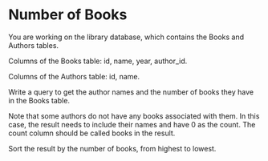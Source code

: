 # Number of Books 

You are working on the library database, which contains the Books and Authors tables.

Columns of the Books table: id, name, year, author_id.

Columns of the Authors table: id, name.

 

Write a query to get the author names and the number of books they have in the Books table.

Note that some authors do not have any books associated with them. In this case, the result needs to include their names and have 0 as the count. The count column should be called books in the result.

Sort the result by the number of books, from highest to lowest.
